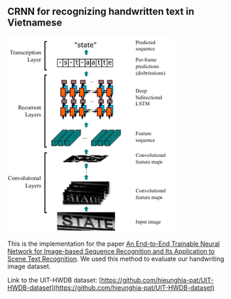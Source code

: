 ## CRNN for recognizing handwritten text in Vietnamese

![CRNN's structure](images/art.png)

This is the implementation for the paper [An End-to-End Trainable Neural Network for Image-based Sequence
Recognition and Its Application to Scene Text Recognition](https://arxiv.org/pdf/1507.05717.pdf). We used this method to evaluate our handwriting image dataset.

Link to the UIT-HWDB dataset: [https://github.com/hieunghia-pat/UIT-HWDB-dataset](https://github.com/hieunghia-pat/UIT-HWDB-dataset)

